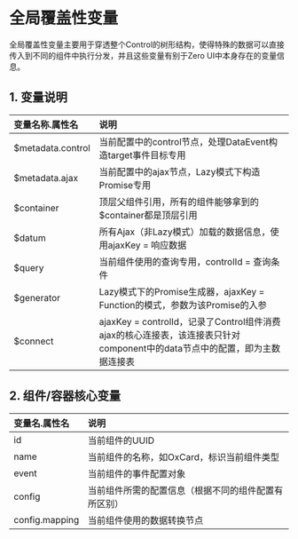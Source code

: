 # 全局覆盖性变量

全局覆盖性变量主要用于穿透整个Control的树形结构，使得特殊的数据可以直接传入到不同的组件中执行分发，并且这些变量有别于Zero UI中本身存在的变量信息。

## 1. 变量说明

| 变量名称.属性名 | 说明 |
| :--- | :--- |
| $metadata.control | 当前配置中的control节点，处理DataEvent构造target事件目标专用 |
| $metadata.ajax | 当前配置中的ajax节点，Lazy模式下构造Promise专用 |
| $container | 顶层父组件引用，所有的组件能够拿到的$container都是顶层引用 |
| $datum | 所有Ajax（非Lazy模式）加载的数据信息，使用ajaxKey = 响应数据 |
| $query | 当前组件使用的查询专用，controlId = 查询条件 |
| $generator | Lazy模式下的Promise生成器，ajaxKey = Function的模式，参数为该Promise的入参 |
| $connect | ajaxKey = controlId，记录了Control组件消费ajax的核心连接表，该连接表只针对component中的data节点中的配置，即为主数据连接表 |

## 2. 组件/容器核心变量

| 变量名.属性名 | 说明 |
| :--- | :--- |
| id | 当前组件的UUID |
| name | 当前组件的名称，如OxCard，标识当前组件类型 |
| event | 当前组件的事件配置对象 |
| config | 当前组件所需的配置信息（根据不同的组件配置有所区别） |
| config.mapping | 当前组件使用的数据转换节点 |





